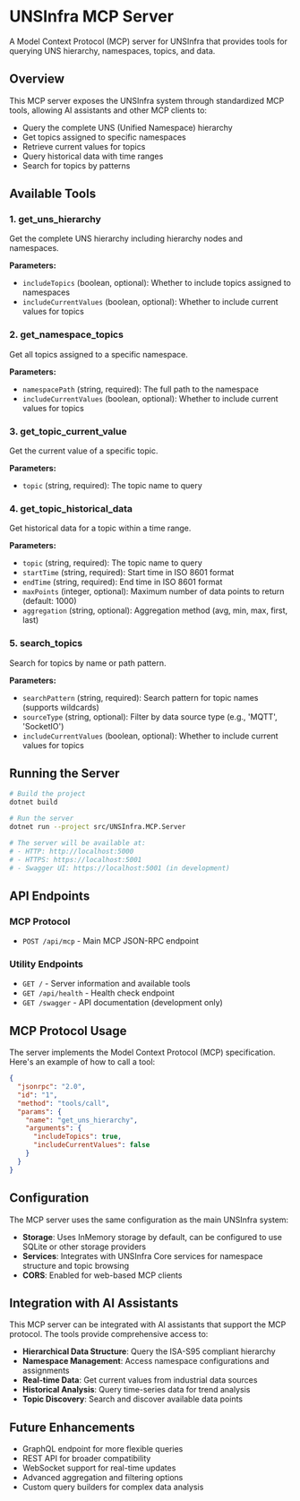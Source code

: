 # UNSInfra MCP Server

A Model Context Protocol (MCP) server for UNSInfra that provides tools for querying UNS hierarchy, namespaces, topics, and data.

## Overview

This MCP server exposes the UNSInfra system through standardized MCP tools, allowing AI assistants and other MCP clients to:

- Query the complete UNS (Unified Namespace) hierarchy
- Get topics assigned to specific namespaces
- Retrieve current values for topics
- Query historical data with time ranges
- Search for topics by patterns

## Available Tools

### 1. get_uns_hierarchy
Get the complete UNS hierarchy including hierarchy nodes and namespaces.

**Parameters:**
- `includeTopics` (boolean, optional): Whether to include topics assigned to namespaces
- `includeCurrentValues` (boolean, optional): Whether to include current values for topics

### 2. get_namespace_topics
Get all topics assigned to a specific namespace.

**Parameters:**
- `namespacePath` (string, required): The full path to the namespace
- `includeCurrentValues` (boolean, optional): Whether to include current values for topics

### 3. get_topic_current_value
Get the current value of a specific topic.

**Parameters:**
- `topic` (string, required): The topic name to query

### 4. get_topic_historical_data
Get historical data for a topic within a time range.

**Parameters:**
- `topic` (string, required): The topic name to query
- `startTime` (string, required): Start time in ISO 8601 format
- `endTime` (string, required): End time in ISO 8601 format
- `maxPoints` (integer, optional): Maximum number of data points to return (default: 1000)
- `aggregation` (string, optional): Aggregation method (avg, min, max, first, last)

### 5. search_topics
Search for topics by name or path pattern.

**Parameters:**
- `searchPattern` (string, required): Search pattern for topic names (supports wildcards)
- `sourceType` (string, optional): Filter by data source type (e.g., 'MQTT', 'SocketIO')
- `includeCurrentValues` (boolean, optional): Whether to include current values for topics

## Running the Server

```bash
# Build the project
dotnet build

# Run the server
dotnet run --project src/UNSInfra.MCP.Server

# The server will be available at:
# - HTTP: http://localhost:5000
# - HTTPS: https://localhost:5001
# - Swagger UI: https://localhost:5001 (in development)
```

## API Endpoints

### MCP Protocol
- `POST /api/mcp` - Main MCP JSON-RPC endpoint

### Utility Endpoints
- `GET /` - Server information and available tools
- `GET /api/health` - Health check endpoint
- `GET /swagger` - API documentation (development only)

## MCP Protocol Usage

The server implements the Model Context Protocol (MCP) specification. Here's an example of how to call a tool:

```json
{
  "jsonrpc": "2.0",
  "id": "1",
  "method": "tools/call",
  "params": {
    "name": "get_uns_hierarchy",
    "arguments": {
      "includeTopics": true,
      "includeCurrentValues": false
    }
  }
}
```

## Configuration

The MCP server uses the same configuration as the main UNSInfra system:

- **Storage**: Uses InMemory storage by default, can be configured to use SQLite or other storage providers
- **Services**: Integrates with UNSInfra Core services for namespace structure and topic browsing
- **CORS**: Enabled for web-based MCP clients

## Integration with AI Assistants

This MCP server can be integrated with AI assistants that support the MCP protocol. The tools provide comprehensive access to:

- **Hierarchical Data Structure**: Query the ISA-S95 compliant hierarchy
- **Namespace Management**: Access namespace configurations and assignments
- **Real-time Data**: Get current values from industrial data sources
- **Historical Analysis**: Query time-series data for trend analysis
- **Topic Discovery**: Search and discover available data points

## Future Enhancements

- GraphQL endpoint for more flexible queries
- REST API for broader compatibility
- WebSocket support for real-time updates
- Advanced aggregation and filtering options
- Custom query builders for complex data analysis